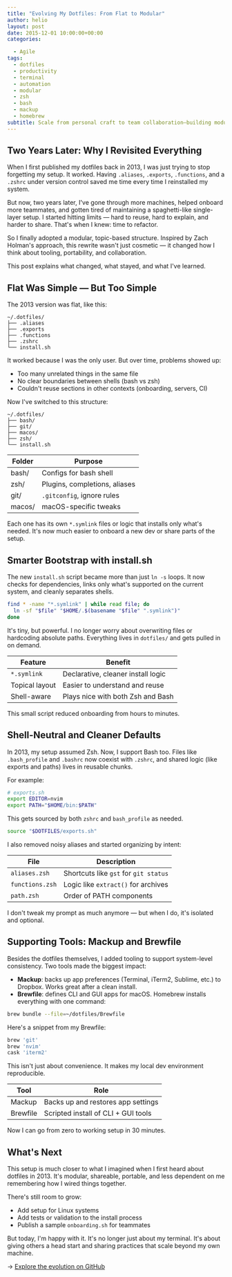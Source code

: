 ```yaml
---
title: "Evolving My Dotfiles: From Flat to Modular"
author: helio
layout: post
date: 2015-12-01 10:00:00+00:00
categories:

  - Agile
tags:
  - dotfiles
  - productivity
  - terminal
  - automation
  - modular
  - zsh
  - bash
  - mackup
  - homebrew
subtitle: Scale from personal craft to team collaboration—building modular, topic-based dotfiles with shell-neutral support, smart bootstrapping, and reproducible environments through Mackup and Brewfile
---
```


## Two Years Later: Why I Revisited Everything

When I first published my dotfiles back in 2013, I was just trying to stop forgetting my setup. It worked. Having `.aliases`, `.exports`, `.functions`, and a `.zshrc` under version control saved me time every time I reinstalled my system.

But now, two years later, I've gone through more machines, helped onboard more teammates, and gotten tired of maintaining a spaghetti-like single-layer setup. I started hitting limits — hard to reuse, hard to explain, and harder to share. That's when I knew: time to refactor.

So I finally adopted a modular, topic-based structure. Inspired by Zach Holman's approach, this rewrite wasn't just cosmetic — it changed how I think about tooling, portability, and collaboration.

This post explains what changed, what stayed, and what I've learned.

## Flat Was Simple — But Too Simple

The 2013 version was flat, like this:

```
~/.dotfiles/
├── .aliases
├── .exports
├── .functions
├── .zshrc
└── install.sh
```

It worked because I was the only user. But over time, problems showed up:

- Too many unrelated things in the same file
- No clear boundaries between shells (bash vs zsh)
- Couldn't reuse sections in other contexts (onboarding, servers, CI)

Now I've switched to this structure:

```
~/.dotfiles/
├── bash/
├── git/
├── macos/
├── zsh/
└── install.sh
```

| Folder | Purpose                       |
| ------ | ----------------------------- |
| bash/  | Configs for bash shell        |
| zsh/   | Plugins, completions, aliases |
| git/   | `.gitconfig`, ignore rules    |
| macos/ | macOS-specific tweaks         |

Each one has its own `*.symlink` files or logic that installs only what's needed. It's now much easier to onboard a new dev or share parts of the setup.

## Smarter Bootstrap with install.sh

The new `install.sh` script became more than just `ln -s` loops. It now checks for dependencies, links only what's supported on the current system, and cleanly separates shells.

```bash
find * -name "*.symlink" | while read file; do
  ln -sf "$file" "$HOME/.$(basename "$file" ".symlink")"
done
```

It's tiny, but powerful. I no longer worry about overwriting files or hardcoding absolute paths. Everything lives in `dotfiles/` and gets pulled in on demand.

| Feature        | Benefit                            |
| -------------- | ---------------------------------- |
| `*.symlink`    | Declarative, cleaner install logic |
| Topical layout | Easier to understand and reuse     |
| Shell-aware    | Plays nice with both Zsh and Bash  |

This small script reduced onboarding from hours to minutes.

## Shell-Neutral and Cleaner Defaults

In 2013, my setup assumed Zsh. Now, I support Bash too. Files like `.bash_profile` and `.bashrc` now coexist with `.zshrc`, and shared logic (like exports and paths) lives in reusable chunks.

For example:

```bash
# exports.sh
export EDITOR=nvim
export PATH="$HOME/bin:$PATH"
```

This gets sourced by both `zshrc` and `bash_profile` as needed.

```bash
source "$DOTFILES/exports.sh"
```

I also removed noisy aliases and started organizing by intent:

| File            | Description                           |
| --------------- | ------------------------------------- |
| `aliases.zsh`   | Shortcuts like `gst` for `git status` |
| `functions.zsh` | Logic like `extract()` for archives   |
| `path.zsh`      | Order of PATH components              |

I don't tweak my prompt as much anymore — but when I do, it's isolated and optional.

## Supporting Tools: Mackup and Brewfile

Besides the dotfiles themselves, I added tooling to support system-level consistency. Two tools made the biggest impact:

- **Mackup**: backs up app preferences (Terminal, iTerm2, Sublime, etc.) to Dropbox. Works great after a clean install.
- **Brewfile**: defines CLI and GUI apps for macOS. Homebrew installs everything with one command:

```bash
brew bundle --file=~/dotfiles/Brewfile
```

Here's a snippet from my Brewfile:

```bash
brew 'git'
brew 'nvim'
cask 'iterm2'
```

This isn't just about convenience. It makes my local dev environment reproducible.

| Tool     | Role                                |
| -------- | ----------------------------------- |
| Mackup   | Backs up and restores app settings  |
| Brewfile | Scripted install of CLI + GUI tools |

Now I can go from zero to working setup in 30 minutes.

## What's Next

This setup is much closer to what I imagined when I first heard about dotfiles in 2013. It's modular, shareable, portable, and less dependent on me remembering how I wired things together.

There's still room to grow:

- Add setup for Linux systems
- Add tests or validation to the install process
- Publish a sample `onboarding.sh` for teammates

But today, I'm happy with it. It's no longer just about my terminal. It's about giving others a head start and sharing practices that scale beyond my own machine.

→ [Explore the evolution on GitHub](https://github.com/helmedeiros/dotfiles/compare/5af32427cc0fff55e4d3ee6e43ca0f94fbbd66f7...88cb13bf0ee8913ce50d5bc0fb475b07486ca3a2)
